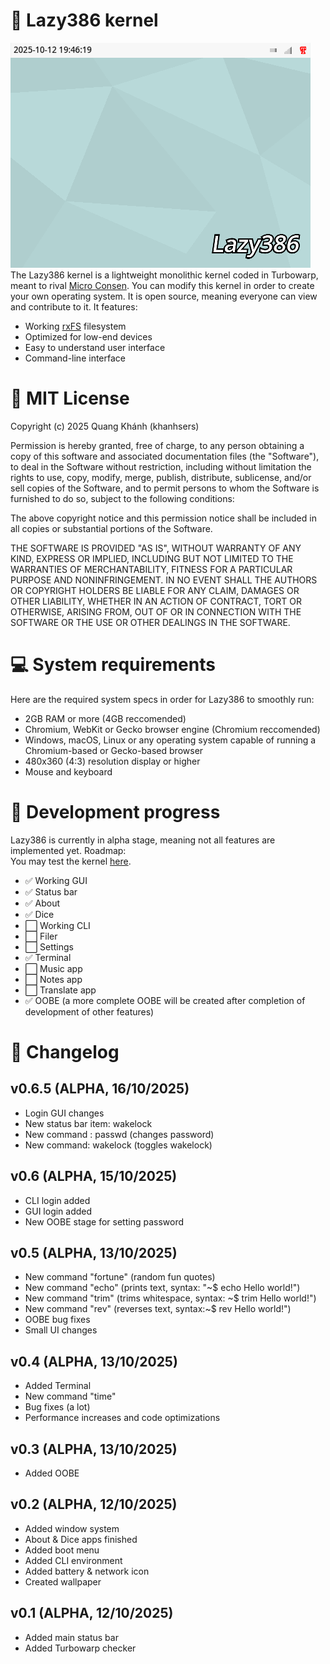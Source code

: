 # 🧩 Lazy386 kernel<br>
![The Lazy386 desktop](Desktop.png)<br>
The Lazy386 kernel is a lightweight monolithic kernel coded in Turbowarp, meant to rival [Micro Consen](https://scratch.mit.edu/discuss/topic/695370/). You can modify this kernel in order to create your own operating system. It is open source, meaning everyone can view and contribute to it. It features:
 - Working [rxFS](https://turbowarp.org/editor?extension=https://extensions.turbowarp.org/0832/rxFS2.js) filesystem
 - Optimized for low-end devices
 - Easy to understand user interface
 - Command-line interface<br>
# 📜 MIT License

Copyright (c) 2025 Quang Khánh (khanhsers)

Permission is hereby granted, free of charge, to any person obtaining a copy
of this software and associated documentation files (the "Software"), to deal
in the Software without restriction, including without limitation the rights
to use, copy, modify, merge, publish, distribute, sublicense, and/or sell
copies of the Software, and to permit persons to whom the Software is
furnished to do so, subject to the following conditions:

The above copyright notice and this permission notice shall be included in all
copies or substantial portions of the Software.

THE SOFTWARE IS PROVIDED "AS IS", WITHOUT WARRANTY OF ANY KIND, EXPRESS OR
IMPLIED, INCLUDING BUT NOT LIMITED TO THE WARRANTIES OF MERCHANTABILITY,
FITNESS FOR A PARTICULAR PURPOSE AND NONINFRINGEMENT. IN NO EVENT SHALL THE
AUTHORS OR COPYRIGHT HOLDERS BE LIABLE FOR ANY CLAIM, DAMAGES OR OTHER
LIABILITY, WHETHER IN AN ACTION OF CONTRACT, TORT OR OTHERWISE, ARISING FROM,
OUT OF OR IN CONNECTION WITH THE SOFTWARE OR THE USE OR OTHER DEALINGS IN THE
SOFTWARE.
# 💻 System requirements
Here are the required system specs in order for Lazy386 to smoothly run:
 - 2GB RAM or more (4GB reccomended)
 - Chromium, WebKit or Gecko browser engine (Chromium reccomended)
 - Windows, macOS, Linux or any operating system capable of running a Chromium-based or Gecko-based browser
 - 480x360 (4:3) resolution display or higher
 - Mouse and keyboard
# 🔨 Development progress<br>
Lazy386 is currently in alpha stage, meaning not all features are implemented yet. Roadmap:<br>
You may test the kernel [here](https://turbowarp.org/fullscreen?project_url=raw.githubusercontent.com/khanhsers/Lazy386/main/Lazy386.sb3).
<!-- sb3 to turbowarp link format: https://turbowarp.org/fullscreen?project_url=raw.githubusercontent.com/(path-to-file) -->
 - ✅ Working GUI<br>
 - ✅ Status bar<br>
 - ✅ About<br>
 - ✅ Dice<br>
 - ⬜️ Working CLI<br>
 - ⬜️ Filer<br>
 - ⬜️ Settings<br>
 - ✅ Terminal<br>
 - ⬜️ Music app<br>
 - ⬜️ Notes app<br>
 - ⬜️ Translate app<br>
 - ✅ OOBE (a more complete OOBE will be created after completion of development of other features)<br>
# 📝 Changelog
## v0.6.5 (ALPHA, 16/10/2025)
 - Login GUI changes
 - New status bar item: wakelock
 - New command : passwd (changes password)
 - New command: wakelock (toggles wakelock)
## v0.6 (ALPHA, 15/10/2025)
 - CLI login added
 - GUI login added
 - New OOBE stage for setting password
## v0.5 (ALPHA, 13/10/2025)
 - New command "fortune" (random fun quotes)
 - New command "echo" (prints text, syntax: "~$ echo Hello world!")
 - New command "trim" (trims whitespace, syntax: ~$ trim Hello world!")
 - New command "rev" (reverses text, syntax:~$ rev Hello world!")
 - OOBE bug fixes
 - Small UI changes
## v0.4 (ALPHA, 13/10/2025)
 - Added Terminal
 - New command "time"
 - Bug fixes (a lot)
 - Performance increases and code optimizations  
## v0.3 (ALPHA, 13/10/2025)
 - Added OOBE  
## v0.2 (ALPHA, 12/10/2025)
 - Added window system
 - About & Dice apps finished
 - Added boot menu
 - Added CLI environment
 - Added battery & network icon
 - Created wallpaper  
## v0.1 (ALPHA, 12/10/2025)
 - Added main status bar
 - Added Turbowarp checker
